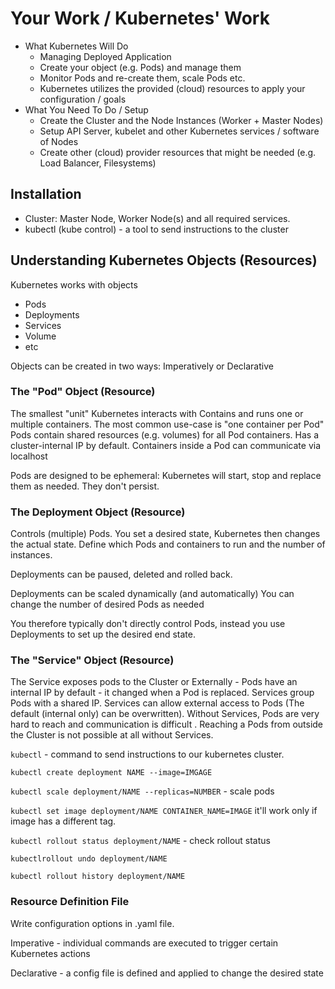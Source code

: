 # Your Work / Kubernetes' Work
- What Kubernetes Will Do
  - Managing Deployed Application
  - Create your object (e.g. Pods) and manage them
  - Monitor Pods and re-create them, scale Pods etc.
  - Kubernetes utilizes the provided (cloud) resources to apply your configuration / goals
- What You Need To Do / Setup 
  - Create the Cluster and the Node Instances (Worker + Master Nodes)
  - Setup API Server, kubelet and other Kubernetes services / software of Nodes
  - Create other (cloud) provider resources that might be needed (e.g. Load Balancer, Filesystems)

## Installation 
- Cluster: Master Node, Worker Node(s) and all required services.
- kubectl (kube control) - a tool to send instructions to the cluster

## Understanding Kubernetes Objects (Resources)
Kubernetes works with objects
- Pods
- Deployments
- Services
- Volume
- etc

Objects can be created in two ways: Imperatively or Declarative

### The "Pod" Object (Resource)
The smallest "unit" Kubernetes interacts with
Contains and runs one or multiple containers. The most common use-case is "one container per Pod"
Pods contain shared resources (e.g. volumes) for all Pod containers.
Has a cluster-internal IP by default. 
Containers inside a Pod can communicate via localhost

Pods are designed to be ephemeral: Kubernetes will start, stop and replace them as needed. They don't persist. 

### The Deployment Object (Resource)
Controls (multiple) Pods.
You set a desired state, Kubernetes then changes the actual state.
Define which Pods and containers to run and the number of instances.

Deployments can be paused, deleted and rolled back.

Deployments can be scaled dynamically (and automatically)
You can change the number of desired Pods as needed 

You therefore typically don't directly control Pods, instead you use Deployments to set up the desired end state. 


### The "Service" Object (Resource)
The Service exposes pods to the Cluster or Externally - Pods have an internal IP by default - it changed when a Pod is replaced. 
Services group Pods with a shared IP.
Services can allow external access to Pods (The default (internal only) can be overwritten). 
Without Services, Pods are very hard to reach and communication is difficult .
Reaching a Pods from outside the Cluster is not possible at all without Services. 

`kubectl` - command to send instructions to our kubernetes cluster.

`kubectl create deployment NAME --image=IMGAGE`

`kubectl scale deployment/NAME --replicas=NUMBER` - scale pods

`kubectl set image deployment/NAME CONTAINER_NAME=IMAGE` it'll work only if image has a different tag.

`kubectl rollout status deployment/NAME` - check rollout status

`kubectlrollout undo deployment/NAME`

`kubectl rollout history deployment/NAME`

### Resource Definition File 
Write configuration options in .yaml file. 

Imperative - individual commands are executed to trigger certain Kubernetes actions

Declarative - a config file is defined and applied to change the desired state

